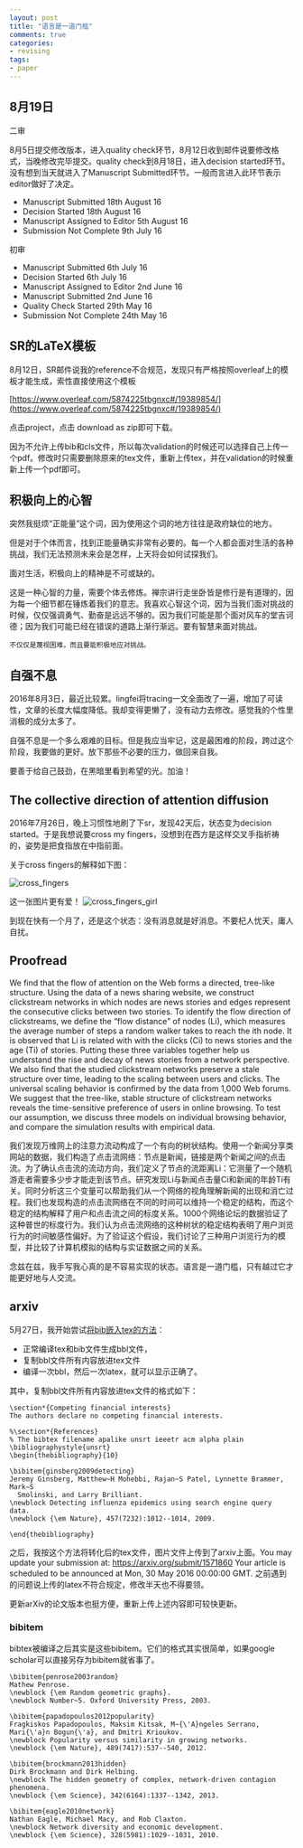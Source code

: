 ```yaml
---
layout: post
title: "语言是一道门槛"
comments: true
categories:
- revising
tags:
- paper
---
```



## 8月19日

二审

8月5日提交修改版本，进入quality check环节，8月12日收到邮件说要修改格式，当晚修改完毕提交。quality check到8月18日，进入decision started环节。没有想到当天就进入了Manuscript Submitted环节。一般而言进入此环节表示editor做好了决定。


- Manuscript Submitted	18th August 16	 	 
- Decision Started	18th August 16	 	 
- Manuscript Assigned to Editor	5th August 16	 	 
- Submission Not Complete	9th July 16

初审

- Manuscript Submitted	6th July 16	 	 
- Decision Started	6th July 16	 	 
- Manuscript Assigned to Editor	2nd June 16	 	 
- Manuscript Submitted	2nd June 16	 	 
- Quality Check Started	29th May 16	 	 
- Submission Not Complete	24th May 16

## SR的LaTeX模板

8月12日，SR邮件说我的reference不合规范，发现只有严格按照overleaf上的模板才能生成，索性直接使用这个模板

[https://www.overleaf.com/5874225tbgnxc#/19389854/](https://www.overleaf.com/5874225tbgnxc#/19389854/)

点击project，点击 download as zip即可下载。

因为不允许上传bib和cls文件，所以每次validation的时候还可以选择自己上传一个pdf。修改时只需要删除原来的tex文件，重新上传tex，并在validation的时候重新上传一个pdf即可。


## 积极向上的心智

突然我挺烦“正能量”这个词，因为使用这个词的地方往往是政府缺位的地方。

但是对于个体而言，找到正能量确实非常有必要的。每一个人都会面对生活的各种挑战，我们无法预测未来会是怎样，上天将会如何试探我们。

面对生活，积极向上的精神是不可或缺的。

这是一种心智的力量，需要个体去修炼。禅宗讲行走坐卧皆是修行是有道理的，因为每一个细节都在锤炼着我们的意志。我喜欢心智这个词，因为当我们面对挑战的时候，仅仅强调勇气、勤奋是远远不够的。因为我们可能是那个面对风车的堂吉诃德；因为我们可能已经在错误的道路上渐行渐远。要有智慧来面对挑战。

    不仅仅是蔑视困难，而且要能积极地应对挑战。

## 自强不息
2016年8月3日，最近比较累。lingfei将tracing一文全面改了一遍，增加了可读性，文章的长度大幅度降低。我却变得更懒了，没有动力去修改。感觉我的个性里消极的成分太多了。

自强不息是一个多么艰难的目标。但是我应当牢记，这是最困难的阶段，跨过这个阶段，我要做的更好。放下那些不必要的压力，做回来自我。

要善于给自己鼓劲，在黑暗里看到希望的光。加油！

## The collective direction of attention diffusion

2016年7月26日，晚上习惯性地刷了下sr，发现42天后，状态变为decision started。于是我想说要cross my fingers，没想到在西方是这样交叉手指祈祷的，姿势是把食指放在中指前面。

关于cross fingers的解释如下图：

![cross_fingers](http://oaf2qt3yk.bkt.clouddn.com/99886fb7ed981357171ef53f332a1ac3.png)

这一张图片更有爱！
![cross_fingers_girl](http://oaf2qt3yk.bkt.clouddn.com/5d47fa9f9d4e6f775c5f68aec81f7452.png)

到现在快有一个月了，还是这个状态：没有消息就是好消息。不要杞人忧天，庸人自扰。

## Proofread
We find that the flow of attention on the Web forms a directed, tree-like structure. Using the data of a news sharing website, we construct clickstream networks in which nodes are news stories and edges represent the consecutive clicks between two stories. To identify the flow direction of clickstreams, we define the “flow distance” of nodes (Li), which measures the average number of steps a random walker takes to reach the ith node. It is observed that Li is related with with the clicks (Ci) to news stories and the age (Ti) of stories. Putting these three variables together help us understand the rise and decay of news stories from a network perspective. We also find that the studied clickstream networks preserve a stale structure over time, leading to the scaling between users and clicks. The universal scaling behavior is confirmed by the data from 1,000 Web forums. We suggest that the tree-like, stable structure of clickstream networks reveals the time-sensitive preference of users in online browsing. To test our assumption, we discuss three models on individual browsing behavior, and compare the simulation results with empirical data.

我们发现万维网上的注意力流动构成了一个有向的树状结构。使用一个新闻分享类网站的数据，我们构造了点击流网络：节点是新闻，链接是两个新闻之间的点击流。为了确认点击流的流动方向，我们定义了节点的流距离Li：它测量了一个随机游走者需要多少步才能走到该节点。研究发现Li与新闻点击量Ci和新闻的年龄Ti有关。同时分析这三个变量可以帮助我们从一个网络的视角理解新闻的出现和消亡过程。我们也发现构造的点击流网络在不同的时间可以维持一个稳定的结构，而这个稳定的结构解释了用户和点击流之间的标度关系。1000个网络论坛的数据验证了这种普世的标度行为。我们认为点击流网络的这种树状的稳定结构表明了用户浏览行为的时间敏感性偏好。为了验证这个假设，我们讨论了三种用户浏览行为的模型，并比较了计算机模拟的结构与实证数据之间的关系。

念兹在兹，我手写我心真的是不容易实现的状态。语言是一道门槛，只有越过它才能更好地与人交流。

## arxiv

5月27日，我开始尝试[将bib嵌入tex的方法](http://www.bbioo.com/people/108-480562-1.html)：

- 正常编译tex和bib文件生成bbl文件，
- 复制bbl文件所有内容放进tex文件
- 编译一次bbl，然后一次latex，就可以显示正确了。

其中，复制bbl文件所有内容放进tex文件的格式如下：

    \section*{Competing financial interests}
    The authors declare no competing financial interests.

    %\section*{References}
    % The bibtex filename apalike unsrt ieeetr acm alpha plain
    \bibliographystyle{unsrt}
    \begin{thebibliography}{10}

    \bibitem{ginsberg2009detecting}
    Jeremy Ginsberg, Matthew~H Mohebbi, Rajan~S Patel, Lynnette Brammer, Mark~S
      Smolinski, and Larry Brilliant.
    \newblock Detecting influenza epidemics using search engine query data.
    \newblock {\em Nature}, 457(7232):1012--1014, 2009.

    \end{thebibliography}

之后，我按这个方法将转化后的tex文件，图片文件上传到了arxiv上面。You may update your submission at: https://arxiv.org/submit/1571860 Your article is scheduled to be announced at Mon, 30 May 2016 00:00:00 GMT. 之前遇到的问题说上传的latex不符合规定，修改半天也不得要领。

更新arXiv的论文版本也挺方便，重新上传上述内容即可较快更新。

### bibitem
bibtex被编译之后其实是这些bibitem。它们的格式其实很简单，如果google scholar可以直接另存为bibitem就省事了。

	\bibitem{penrose2003random}
	Mathew Penrose.
	\newblock {\em Random geometric graphs}.
	\newblock Number~5. Oxford University Press, 2003.

	\bibitem{papadopoulos2012popularity}
	Fragkiskos Papadopoulos, Maksim Kitsak, M~{\'A}ngeles Serrano, Mari{\'a}n Bogun{\'a}, and Dmitri Krioukov.
	\newblock Popularity versus similarity in growing networks.
	\newblock {\em Nature}, 489(7417):537--540, 2012.

	\bibitem{brockmann2013hidden}
	Dirk Brockmann and Dirk Helbing.
	\newblock The hidden geometry of complex, network-driven contagion phenomena.
	\newblock {\em Science}, 342(6164):1337--1342, 2013.

	\bibitem{eagle2010network}
	Nathan Eagle, Michael Macy, and Rob Claxton.
	\newblock Network diversity and economic development.
	\newblock {\em Science}, 328(5981):1029--1031, 2010.
